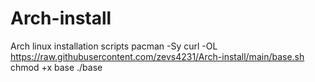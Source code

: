# Arch-install
Arch linux installation scripts
pacman -Sy
curl -OL https://raw.githubusercontent.com/zevs4231/Arch-install/main/base.sh
chmod +x base
./base
